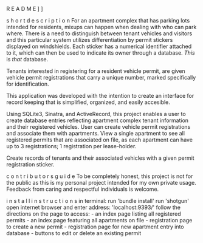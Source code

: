 R E A D M E ] ]

s h o r t   d e s c r i p t i o n
For an apartment complex that has parking lots intended for residents, mixups can happen when dealing with who can park where. There is a need to distinguish between tenant vehicles and visitors and this particular system utilizes differentiation by permit stickers displayed on windshields. Each sticker has a numerical identifier attached to it, which can then be used to indicate its owner through a database. 
*This* is *that* database.

Tenants interested in registering for a resident vehicle permit, are given vehicle permit registrations that carry a unique number, marked specifically for identification.

This application was developed with the intention to create an interface for record keeping that is simplified, organized, and easily accesible.

Using SQLite3, Sinatra, and ActiveRecord, this project enables a user to create database entries reflecting apartment complex tenant information and their registered vehicles. User can create vehicle permit registrations and associate them with apartments. View a single apartment to see all registered permits that are associated on file, as each apartment can have up to 3 registrations; 1 registration per lease-holder.

Create records of tenants and their associated vehicles with a given permit registration sticker.

c o n t r i b u t o r s   g u i d e
To be completely honest, this project is not for the public as this is my personal project intended for my own private usage. Feedback from caring and respectful individuals is welcome.

i n s t a l l   i n s t r u c t i o n s
in terminal:
    run 'bundle install' 
    run 'shotgun'
open internet browser and enter address: 
    'localhost:9393/'
follow the directions on the page to access:
    - an index page listing all registered permits
    - an index page featuring all apartments on file
    - registration page to create a new permit
    - registration page for new apartment entry into database
    - buttons to edit or delete an existing permit
